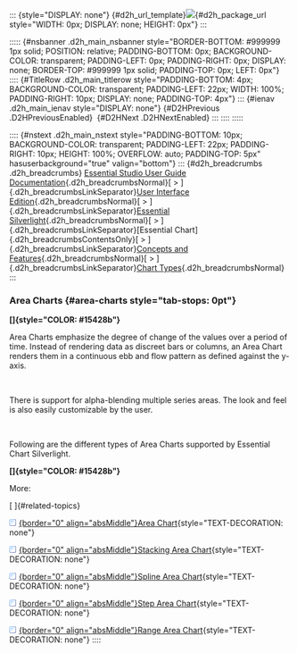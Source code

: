 ::: {style="DISPLAY: none"}
[](ms-xhelp:///?Id=d2h_url_template){#d2h_url_template}![](!package_url!){#d2h_package_url style="WIDTH: 0px; DISPLAY: none; HEIGHT: 0px"}
:::

::::: {#nsbanner .d2h_main_nsbanner style="BORDER-BOTTOM: #999999 1px solid; POSITION: relative; PADDING-BOTTOM: 0px; BACKGROUND-COLOR: transparent; PADDING-LEFT: 0px; PADDING-RIGHT: 0px; DISPLAY: none; BORDER-TOP: #999999 1px solid; PADDING-TOP: 0px; LEFT: 0px"}
:::: {#TitleRow .d2h_main_titlerow style="PADDING-BOTTOM: 4px; BACKGROUND-COLOR: transparent; PADDING-LEFT: 22px; WIDTH: 100%; PADDING-RIGHT: 10px; DISPLAY: none; PADDING-TOP: 4px"}
::: {#ienav .d2h_main_ienav style="DISPLAY: none"}
[](ms-xhelp:///?Id=60871355-6229-41df-a92b-a44082f9ae27){#D2HPrevious .D2HPreviousEnabled}  [](ms-xhelp:///?Id=7c21abda-88d8-4d73-b1e0-22201bff4660){#D2HNext .D2HNextEnabled}
:::
::::
:::::

:::: {#nstext .d2h_main_nstext style="PADDING-BOTTOM: 10px; BACKGROUND-COLOR: transparent; PADDING-LEFT: 22px; PADDING-RIGHT: 10px; HEIGHT: 100%; OVERFLOW: auto; PADDING-TOP: 5px" hasuserbackground="true" valign="bottom"}
::: {#d2h_breadcrumbs .d2h_breadcrumbs}
[Essential Studio User Guide Documentation](ms-xhelp:///?Id=12457748-09e3-4d74-a240-8e049cedf030){.d2h_breadcrumbsNormal}[ \> ]{.d2h_breadcrumbsLinkSeparator}[User Interface Edition](ms-xhelp:///?Id=c29296b7-531c-413b-a0ec-488ca1f7f669){.d2h_breadcrumbsNormal}[ \> ]{.d2h_breadcrumbsLinkSeparator}[Essential Silverlight](ms-xhelp:///?Id=66221bd1-ba2e-43c2-94a7-618f50e01d24){.d2h_breadcrumbsNormal}[ \> ]{.d2h_breadcrumbsLinkSeparator}[Essential Chart]{.d2h_breadcrumbsContentsOnly}[ \> ]{.d2h_breadcrumbsLinkSeparator}[Concepts and Features](ms-xhelp:///?Id=0f820843-9cdd-4436-8cae-3dc5a65fd5cd){.d2h_breadcrumbsNormal}[ \> ]{.d2h_breadcrumbsLinkSeparator}[Chart Types](ms-xhelp:///?Id=a86d268f-21d0-4fea-8822-f9acf415dcf9){.d2h_breadcrumbsNormal}
:::

### Area Charts {#area-charts style="tab-stops: 0pt"}

**[]{style="COLOR: #15428b"}** 

Area Charts emphasize the degree of change of the values over a period of time. Instead of rendering data as discreet bars or columns, an Area Chart renders them in a continuous ebb and flow pattern as defined against the y-axis.

 

There is support for alpha-blending multiple series areas. The look and feel is also easily customizable by the user.

 

Following are the different types of Area Charts supported by Essential Chart Silverlight.

**[]{style="COLOR: #15428b"}** 

More:

[ ]{#related-topics}

[![](button.gif){border="0" align="absMiddle"}Area Chart](ms-xhelp:///?Id=60b98446-be8c-4c5d-a2f0-2b93c4303dc0){style="TEXT-DECORATION: none"}

[![](button.gif){border="0" align="absMiddle"}Stacking Area Chart](ms-xhelp:///?Id=11d3083f-c083-40d8-8997-be087180496c){style="TEXT-DECORATION: none"}

[![](button.gif){border="0" align="absMiddle"}Spline Area Chart](ms-xhelp:///?Id=56fcad16-e999-4464-99f0-36cf94a9d734){style="TEXT-DECORATION: none"}

[![](button.gif){border="0" align="absMiddle"}Step Area Chart](ms-xhelp:///?Id=57ee1624-a6e0-4377-b19e-2a97caf3d59f){style="TEXT-DECORATION: none"}

[![](button.gif){border="0" align="absMiddle"}Range Area Chart](ms-xhelp:///?Id=b16f0115-b54a-432d-8508-a49e3d147a2f){style="TEXT-DECORATION: none"}
::::
